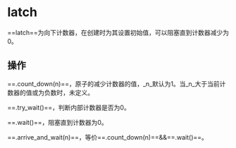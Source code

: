 # latch

==latch==为向下计数器，在创建时为其设置初始值，可以阻塞直到计数器减少为0。

## 操作

==.count_down(n)==，原子的减少计数器的值，_n_默认为1。当_n_大于当前计数器的值或为负数时，未定义。

==.try_wait()==，判断内部计数器是否为0。

==.wait()==，阻塞直到计数器为0。

==.arrive_and_wait(n)==，等价==.count_down(n)==&&==.wait()==。